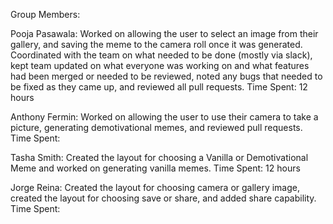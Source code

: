 Group Members:

Pooja Pasawala: Worked on allowing the user to select an image from their gallery, and saving the meme to the camera roll once it was generated. Coordinated with the team on what needed to be done (mostly via slack), kept team updated on what everyone was working on and what features had been merged or needed to be reviewed, noted any bugs that needed to be fixed as they came up, and reviewed all pull requests.
Time Spent: 12 hours

Anthony Fermin: Worked on allowing the user to use their camera to take a picture, generating demotivational memes, and reviewed pull requests.
Time Spent: 

Tasha Smith: Created the layout for choosing a Vanilla or Demotivational Meme and worked on generating vanilla memes.
Time Spent: 12 hours

Jorge Reina: Created the layout for choosing camera or gallery image, created the layout for choosing save or share, and added share capability.
Time Spent:
